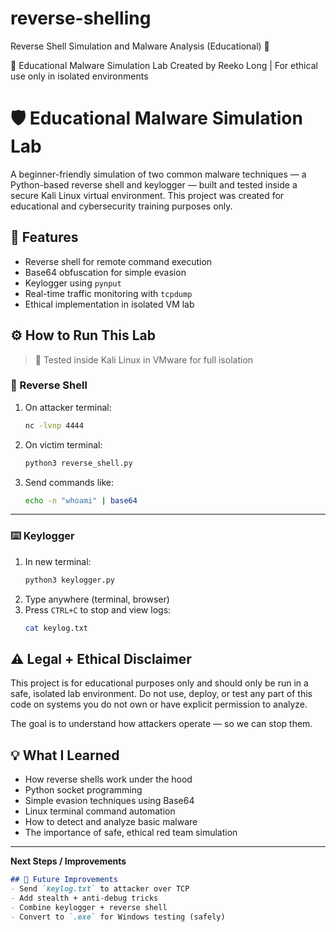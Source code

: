 # reverse-shelling
Reverse Shell Simulation and Malware Analysis (Educational) 🔐

🧠 Educational Malware Simulation Lab
Created by Reeko Long | For ethical use only in isolated environments

# 🛡️ Educational Malware Simulation Lab

A beginner-friendly simulation of two common malware techniques — a Python-based reverse shell and keylogger — built and tested inside a secure Kali Linux virtual environment. This project was created for educational and cybersecurity training purposes only.


## 🧩 Features
- Reverse shell for remote command execution
- Base64 obfuscation for simple evasion
- Keylogger using `pynput`
- Real-time traffic monitoring with `tcpdump`
- Ethical implementation in isolated VM lab

## ⚙️ How to Run This Lab

> 🧠 Tested inside Kali Linux in VMware for full isolation

### 🔁 Reverse Shell
1. On attacker terminal:
    ```bash
    nc -lvnp 4444
    ```

2. On victim terminal:
    ```bash
    python3 reverse_shell.py
    ```

3. Send commands like:
    ```bash
    echo -n "whoami" | base64
    ```

---

### ⌨️ Keylogger
1. In new terminal:
    ```bash
    python3 keylogger.py
    ```
2. Type anywhere (terminal, browser)
3. Press `CTRL+C` to stop and view logs:
    ```bash
    cat keylog.txt
    ```
## ⚠️ Legal + Ethical Disclaimer

This project is for educational purposes only and should only be run in a safe, isolated lab environment. Do not use, deploy, or test any part of this code on systems you do not own or have explicit permission to analyze.

The goal is to understand how attackers operate — so we can stop them.

## 💡 What I Learned
- How reverse shells work under the hood
- Python socket programming
- Simple evasion techniques using Base64
- Linux terminal command automation
- How to detect and analyze basic malware
- The importance of safe, ethical red team simulation

---

**Next Steps / Improvements**
```md
## 🚀 Future Improvements
- Send `keylog.txt` to attacker over TCP
- Add stealth + anti-debug tricks
- Combine keylogger + reverse shell
- Convert to `.exe` for Windows testing (safely)
